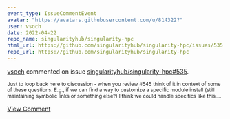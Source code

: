 ```yaml
---
event_type: IssueCommentEvent
avatar: "https://avatars.githubusercontent.com/u/814322?"
user: vsoch
date: 2022-04-22
repo_name: singularityhub/singularity-hpc
html_url: https://github.com/singularityhub/singularity-hpc/issues/535
repo_url: https://github.com/singularityhub/singularity-hpc
---
```


<a href='https://github.com/vsoch' target='_blank'>vsoch</a> commented on issue <a href='https://github.com/singularityhub/singularity-hpc/issues/535' target='_blank'>singularityhub/singularity-hpc#535</a>.

<small>Just to loop back here to discussion - when you review #545 think of it in context of some of these questions. E.g., if we can find a way to customize a specific module install (still maintaining symbolic links or something else?) I think we could handle specifics like this....</small>

<a href='https://github.com/singularityhub/singularity-hpc/issues/535' target='_blank'>View Comment</a>